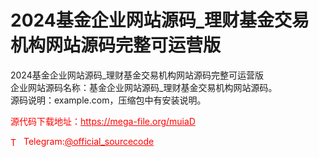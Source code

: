 # 2024基金企业网站源码_理财基金交易机构网站源码完整可运营版

2024基金企业网站源码_理财基金交易机构网站源码完整可运营版<br>企业网站源码名称：基金企业网站源码_理财基金交易机构网站源码。<br>源码说明：example.com，压缩包中有安装说明。<br>


<p style="color: red;">源代码下载地址：<a href="https://mega-file.org/muiaD" style="color: red;">https://mega-file.org/muiaD</a></p><p style="color: red;"><img src="https://cdn-icons-png.flaticon.com/512/2111/2111646.png" alt="Telegram Icon" style="width: 16px; vertical-align: middle; margin-right: 5px;">Telegram:<a href="https://t.me/official_sourcecode" style="color: red;">@official_sourcecode</a></p>